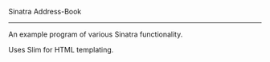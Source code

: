 Sinatra Address-Book
________________________

An example program of various Sinatra functionality.

Uses Slim for HTML templating.